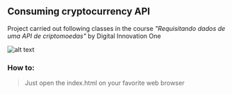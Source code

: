## Consuming cryptocurrency API

Project carried out following classes in the course *"Requisitando dados de uma API de criptomoedas"* by Digital Innovation One

![alt text](https://github.com/Arthur-Matias/Consumo_Api_Cryptomoedas/blob/master/image.PNG?raw=true)

### How to:

> Just open the index.html on your favorite web browser